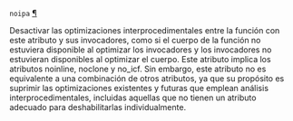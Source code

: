 `noipa` [¶](https://gcc.gnu.org/onlinedocs/gcc/Common-Function-Attributes.html#index-noipa-function-attribute)

Desactivar las optimizaciones interprocedimentales entre la función con este atributo y sus invocadores, como si el cuerpo de la función no estuviera disponible al optimizar los invocadores y los invocadores no estuvieran disponibles al optimizar el cuerpo. Este atributo implica los atributos noinline, noclone y no_icf. Sin embargo, este atributo no es equivalente a una combinación de otros atributos, ya que su propósito es suprimir las optimizaciones existentes y futuras que emplean análisis interprocedimentales, incluidas aquellas que no tienen un atributo adecuado para deshabilitarlas individualmente.